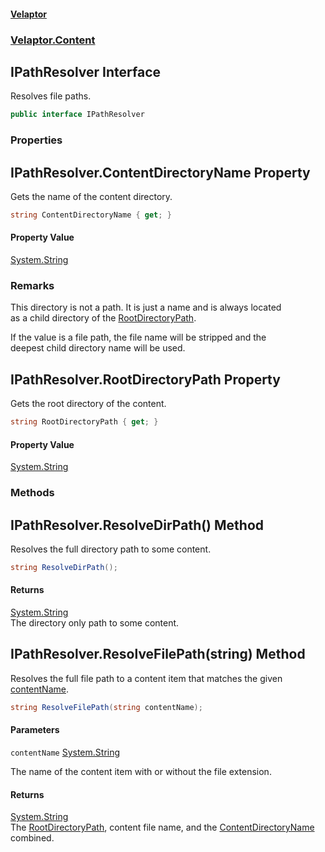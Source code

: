 #### [Velaptor](index.md 'index')
### [Velaptor.Content](Velaptor.Content.md 'Velaptor.Content')

## IPathResolver Interface

Resolves file paths.

```csharp
public interface IPathResolver
```
### Properties

<a name='Velaptor.Content.IPathResolver.ContentDirectoryName'></a>

## IPathResolver.ContentDirectoryName Property

Gets the name of the content directory.

```csharp
string ContentDirectoryName { get; }
```

#### Property Value
[System.String](https://docs.microsoft.com/en-us/dotnet/api/System.String 'System.String')

### Remarks
  
This directory is not a path. It is just a name and is always located  
as a child directory of the [RootDirectoryPath](Velaptor.Content.IPathResolver.md#Velaptor.Content.IPathResolver.RootDirectoryPath 'Velaptor.Content.IPathResolver.RootDirectoryPath').  
  
If the value is a file path, the file name will be stripped and the  
deepest child directory name will be used.

<a name='Velaptor.Content.IPathResolver.RootDirectoryPath'></a>

## IPathResolver.RootDirectoryPath Property

Gets the root directory of the content.

```csharp
string RootDirectoryPath { get; }
```

#### Property Value
[System.String](https://docs.microsoft.com/en-us/dotnet/api/System.String 'System.String')
### Methods

<a name='Velaptor.Content.IPathResolver.ResolveDirPath()'></a>

## IPathResolver.ResolveDirPath() Method

Resolves the full directory path to some content.

```csharp
string ResolveDirPath();
```

#### Returns
[System.String](https://docs.microsoft.com/en-us/dotnet/api/System.String 'System.String')  
The directory only path to some content.

<a name='Velaptor.Content.IPathResolver.ResolveFilePath(string)'></a>

## IPathResolver.ResolveFilePath(string) Method

Resolves the full file path to a content item that matches the given [contentName](Velaptor.Content.IPathResolver.md#Velaptor.Content.IPathResolver.ResolveFilePath(string).contentName 'Velaptor.Content.IPathResolver.ResolveFilePath(string).contentName').

```csharp
string ResolveFilePath(string contentName);
```
#### Parameters

<a name='Velaptor.Content.IPathResolver.ResolveFilePath(string).contentName'></a>

`contentName` [System.String](https://docs.microsoft.com/en-us/dotnet/api/System.String 'System.String')

The name of the content item with or without the file extension.

#### Returns
[System.String](https://docs.microsoft.com/en-us/dotnet/api/System.String 'System.String')  
The [RootDirectoryPath](Velaptor.Content.IPathResolver.md#Velaptor.Content.IPathResolver.RootDirectoryPath 'Velaptor.Content.IPathResolver.RootDirectoryPath'), content file name, and the [ContentDirectoryName](Velaptor.Content.IPathResolver.md#Velaptor.Content.IPathResolver.ContentDirectoryName 'Velaptor.Content.IPathResolver.ContentDirectoryName') combined.
